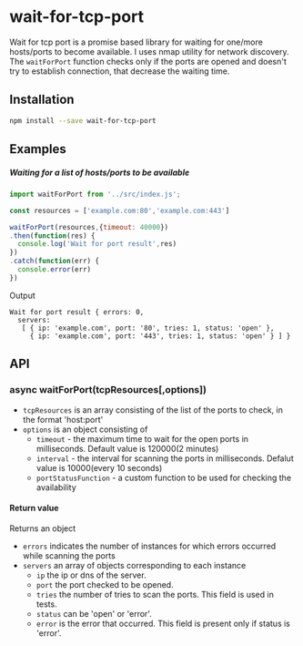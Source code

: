 # wait-for-tcp-port

Wait for tcp port is a promise based library for waiting for one/more hosts/ports to become available. I uses nmap utility for network discovery. The ```waitForPort``` function checks only if the ports are opened and  doesn't try to establish connection, that decrease the waiting time.  

## Installation

```bash
npm install --save wait-for-tcp-port
```
## Examples

##### Waiting for a list of hosts/ports to be available

```js
import waitForPort from '../src/index.js';

const resources = ['example.com:80','example.com:443']

waitForPort(resources,{timeout: 40000})
.then(function(res) {
  console.log('Wait for port result',res)
})
.catch(function(err) {
  console.error(err)
})
```
Output
```
Wait for port result { errors: 0,
  servers: 
   [ { ip: 'example.com', port: '80', tries: 1, status: 'open' },
     { ip: 'example.com', port: '443', tries: 1, status: 'open' } ] }

```
## API
### async waitForPort(tcpResources[,options])
 - `tcpResources` is an array consisting of the list of the ports to check, in the format 'host:port'
 - `options` is an object consisting of
   - `timeout` - the maximum time to wait for the open ports in milliseconds. Default value is 120000(2 minutes)
   - `interval` - the interval for scanning the ports in milliseconds. Defalut value is 10000(every 10 seconds)
   - `portStatusFunction` - a custom function to be used for checking the availability

#### Return value
Returns an object
  - `errors` indicates the number of instances for which errors occurred while scanning the ports
  - `servers` an array of objects corresponding to each instance
    - `ip` the ip or dns of the server.
    - `port` the port checked to be opened.
    - `tries` the number of tries to scan the ports. This field is used in tests.
    - `status` can be 'open' or 'error'.
    - `error`  is the error that occurred. This field is present only if status is 'error'.
